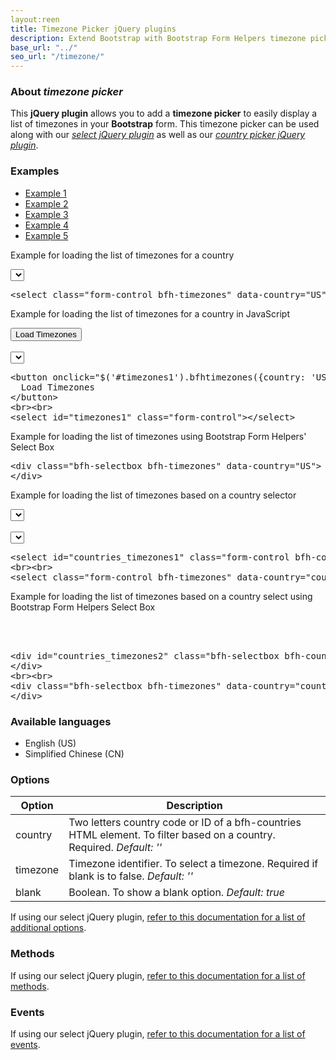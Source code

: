 ```yaml
---
layout:reen
title: Timezone Picker jQuery plugins
description: Extend Bootstrap with Bootstrap Form Helpers timezone picker jQuery plugins.
base_url: "../"
seo_url: "/timezone/"
---
```


### About *timezone picker*

This **jQuery plugin** allows you to add a **timezone picker** to easily display a list
of timezones in your **Bootstrap** form. This timezone picker can be used along with our [*select jQuery plugin*](../select/)
as well as our [*country picker jQuery plugin*](../country/).


### Examples

<ul id="example-tab" class="nav nav-tabs">
  <li class="active">
    <a href="#example1" data-toggle="tab">Example 1</a>
  </li>
  <li>
    <a href="#example2" data-toggle="tab">Example 2</a>
  </li>
  <li>
    <a href="#example3" data-toggle="tab">Example 3</a>
  </li>
  <li>
    <a href="#example4" data-toggle="tab">Example 4</a>
  </li>
  <li>
    <a href="#example5" data-toggle="tab">Example 5</a>
  </li>
</ul>
<div id="example-content" class="tab-content">
  <div class="tab-pane fade in active" id="example1">
    <form class="example form-inline">
      <p>Example for loading the list of timezones for a country</p>
	  <select class="form-control bfh-timezones" data-country="US"></select>
	</form>
	<pre class="prettyprint">&lt;select class="form-control bfh-timezones" data-country="US"&gt;&lt;/select&gt;</pre>
  </div>
  <div class="tab-pane fade" id="example2">
    <form class="example form-inline">
      <p>Example for loading the list of timezones for a country in JavaScript</p>
	  <button onclick="$('#timezones1').bfhtimezones({country: 'US'});return false;" class="btn">Load Timezones</button>
	  <br><br>
	  <select id="timezones1" class="form-control"></select>
	</form>
	<pre class="prettyprint">&lt;button onclick="$('#timezones1').bfhtimezones({country: 'US'})" class="btn"&gt;
  Load Timezones
&lt;/button&gt;
&lt;br&gt;&lt;br&gt;
&lt;select id="timezones1" class="form-control"&gt;&lt;/select&gt;</pre>
  </div>
  <div class="tab-pane fade" id="example3">
    <form class="example form-inline">
      <p>Example for loading the list of timezones using Bootstrap Form Helpers' Select Box</p>
	  <div class="bfh-selectbox bfh-timezones" data-country="US">
	  </div>
	</form>
	<pre class="prettyprint">&lt;div class="bfh-selectbox bfh-timezones" data-country="US"&gt;
&lt;/div&gt;</pre>
  </div>
  <div class="tab-pane fade" id="example4">
    <form class="example form-inline">
      <p>Example for loading the list of timezones based on a country selector</p>
	  <select id="countries_timezones1" class="form-control bfh-countries" data-country="US"></select>
	  <br><br>
	  <select class="form-control bfh-timezones" data-country="countries_timezones1"></select>
	</form>
	<pre class="prettyprint">&lt;select id="countries_timezones1" class="form-control bfh-countries" data-country="US"&gt;&lt;/select&gt;
&lt;br&gt;&lt;br&gt;
&lt;select class="form-control bfh-timezones" data-country="countries_timezones1"&gt;&lt;/select&gt;</pre>
  </div>
  <div class="tab-pane fade" id="example5">
    <form class="example form-inline">
      <p>Example for loading the list of timezones based on a country select using Bootstrap Form Helpers Select Box</p>
	  <div id="countries_timezones2" class="bfh-selectbox bfh-countries" data-country="US">
	  </div>
	  <br><br>
	  <div class="bfh-selectbox bfh-timezones" data-country="countries_timezones2">
	  </div>
	</form>
	<pre class="prettyprint">&lt;div id="countries_timezones2" class="bfh-selectbox bfh-countries" data-country="US"&gt;
&lt;/div&gt;
&lt;br&gt;&lt;br&gt;
&lt;div class="bfh-selectbox bfh-timezones" data-country="countries_timezones2"&gt;
&lt;/div&gt;</pre>
  </div>
</div>


### Available languages

* English (US)
* Simplified Chinese (CN)


### Options

<table class="table table-striped">
  <thead>
    <tr>
      <th>Option</th>
      <th>Description</th>
    </tr>
  </thead>
  <tbody>
    <tr>
      <td>country</td>
      <td>Two letters country code or ID of a bfh-countries HTML element. To filter based on a country. Required. <em>Default: ''</em></td>
    </tr>
    <tr>
      <td>timezone</td>
      <td>Timezone identifier. To select a timezone. Required if blank is to false. <em>Default: ''</em></td>
    </tr>
    <tr>
      <td>blank</td>
      <td>Boolean. To show a blank option. <em>Default: true</em></td>
    </tr>
  </tbody>
</table>

If using our select jQuery plugin, [refer to this documentation for a list of additional options](../select/).


### Methods

If using our select jQuery plugin, [refer to this documentation for a list of methods](../select/).


### Events

If using our select jQuery plugin, [refer to this documentation for a list of events](../select/).

